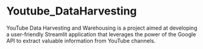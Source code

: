 # Youtube_DataHarvesting
YouTube Data Harvesting and Warehousing is a project aimed at developing a user-friendly Streamlit application that leverages the power of the Google API to extract valuable information from YouTube channels.
